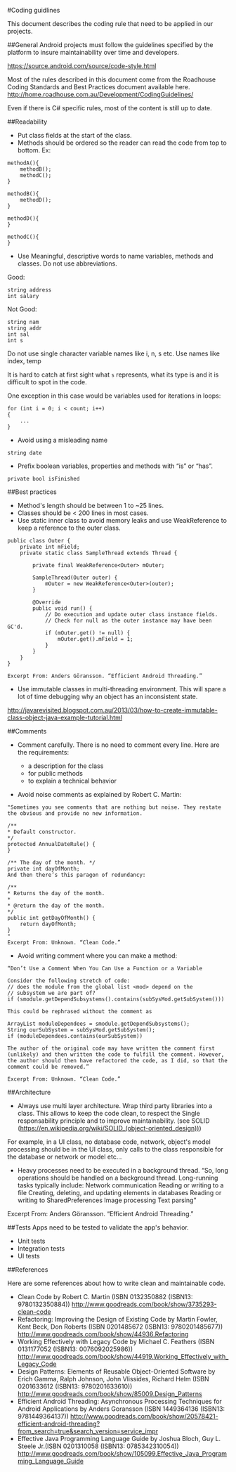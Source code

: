 #Coding guidlines

This document describes the coding rule that need to be applied in our projects.

##General
Android projects must follow the guidelines specified by the platform to insure maintainability over time and developers.

https://source.android.com/source/code-style.html

Most of the rules described in this document come from the Roadhouse Coding Standards and Best Practices document available here.
http://home.roadhouse.com.au/Development/CodingGuidelines/

Even if there is C# specific rules, most of the content is still up to date.

##Readability

- Put class fields at the start of the class.
- Methods should be ordered so the reader can read the code from top to bottom.
Ex:
```
methodA(){
    methodB();
    methodC();
}

methodB(){
    methodD();
}

methodD(){
}

methodC(){
}
```


- Use Meaningful, descriptive words to name variables, methods and classes. Do not use abbreviations.

Good:
```
string address
int salary 
```
Not Good:
```
string nam
string addr
int sal
int s
```


Do not use single character variable names like i, n, s etc. Use names like index, temp 

It is hard to catch at first sight what `s` represents, what its type is and it is difficult to spot in the code.

One exception in this case would be variables used for iterations in loops: 

```
for (int i = 0; i < count; i++)
{
    ...
}
```

  
- Avoid using a misleading name
```
string date
```

- Prefix boolean variables, properties and methods with “is” or “has”.
```
private bool isFinished
```

##Best practices

- Method's length should be between 1 to ~25 lines.
- Classes should be < 200 lines in most cases.
- Use static inner class to avoid memory leaks and use WeakReference to keep a reference to the outer class.
```
public class Outer {
    private int mField;
    private static class SampleThread extends Thread {

        private final WeakReference<Outer> mOuter;

        SampleThread(Outer outer) {
            mOuter = new WeakReference<Outer>(outer);
        }

        @Override
        public void run() {
            // Do execution and update outer class instance fields.
            // Check for null as the outer instance may have been GC'd.
            if (mOuter.get() != null) {
                mOuter.get().mField = 1;
            }
        }
    }
}

Excerpt From: Anders Göransson. “Efficient Android Threading.” 
```

- Use immutable classes in multi-threading environment.
This will spare a lot of time debugging why an object has an inconsistent state.

http://javarevisited.blogspot.com.au/2013/03/how-to-create-immutable-class-object-java-example-tutorial.html

##Comments
- Comment carefully. There is no need to comment every line.
Here are the requirements:
    + a description for the class
    + for public methods
    + to explain a technical behavior

- Avoid noise comments as explained by Robert C. Martin:
```
"Sometimes you see comments that are nothing but noise. They restate the obvious and provide no new information.

/**
* Default constructor.
*/
protected AnnualDateRule() {
}

/** The day of the month. */
private int dayOfMonth;
And then there’s this paragon of redundancy:

/**
* Returns the day of the month.
*
* @return the day of the month.
*/
public int getDayOfMonth() {
    return dayOfMonth;
}
"
Excerpt From: Unknown. “Clean Code.”  
```

- Avoid writing comment where you can make a method:
```
“Don’t Use a Comment When You Can Use a Function or a Variable

Consider the following stretch of code:
// does the module from the global list <mod> depend on the
// subsystem we are part of?
if (smodule.getDependSubsystems().contains(subSysMod.getSubSystem()))

This could be rephrased without the comment as

ArrayList moduleDependees = smodule.getDependSubsystems();
String ourSubSystem = subSysMod.getSubSystem();
if (moduleDependees.contains(ourSubSystem))

The author of the original code may have written the comment first (unlikely) and then written the code to fulfill the comment. However, the author should then have refactored the code, as I did, so that the comment could be removed.”

Excerpt From: Unknown. “Clean Code.”
```


##Architecture
- Always use multi layer architecture. 
Wrap third party libraries into a class. This allows to keep the code clean, to respect the Single responsability principle and to improve maintainability. (see SOLID (https://en.wikipedia.org/wiki/SOLID_(object-oriented_design)))

For example, in a UI class, no database code, network, object's model processing should be in the UI class, only calls to the class responsible for the database or network or model etc...

- Heavy processes need to be executed in a background thread.
“So, long operations should be handled on a background thread. Long-running tasks typically include:
Network communication
Reading or writing to a file
Creating, deleting, and updating elements in databases
Reading or writing to SharedPreferences
Image processing
Text parsing”

Excerpt From: Anders Göransson. “Efficient Android Threading.” 

##Tests
Apps need to be tested to validate the app's behavior.
- Unit tests
- Integration tests
- UI tests

##References

Here are some references about how to write clean and maintainable code.

- Clean Code by Robert C. Martin (ISBN 0132350882 (ISBN13: 9780132350884)) http://www.goodreads.com/book/show/3735293-clean-code
- Refactoring: Improving the Design of Existing Code by Martin Fowler, Kent Beck, Don Roberts (ISBN 0201485672 (ISBN13: 9780201485677)) http://www.goodreads.com/book/show/44936.Refactoring
- Working Effectively with Legacy Code by Michael C. Feathers (ISBN 0131177052 (ISBN13: 0076092025986)) http://www.goodreads.com/book/show/44919.Working_Effectively_with_Legacy_Code
- Design Patterns: Elements of Reusable Object-Oriented Software by Erich Gamma, Ralph Johnson, John Vlissides, Richard Helm (ISBN 0201633612 (ISBN13: 9780201633610)) http://www.goodreads.com/book/show/85009.Design_Patterns
- Efficient Android Threading: Asynchronous Processing Techniques for Android Applications by Anders Goransson (ISBN 1449364136 (ISBN13: 9781449364137)) http://www.goodreads.com/book/show/20578421-efficient-android-threading?from_search=true&search_version=service_impr
- Effective Java Programming Language Guide by Joshua Bloch, Guy L. Steele Jr.(ISBN 0201310058 (ISBN13: 0785342310054)) http://www.goodreads.com/book/show/105099.Effective_Java_Programming_Language_Guide

